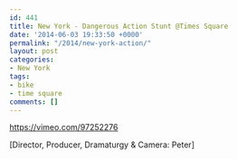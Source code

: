 ```yaml
---
id: 441
title: New York - Dangerous Action Stunt @Times Square
date: '2014-06-03 19:33:50 +0000'
permalink: "/2014/new-york-action/"
layout: post
categories:
- New York
tags:
- bike
- time square
comments: []
---
```

<https://vimeo.com/97252276>

[Director, Producer,&nbsp;Dramaturgy & Camera: Peter]